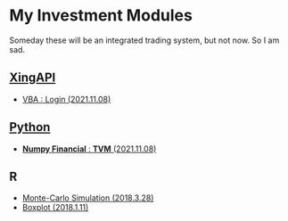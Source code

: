 # My Investment Modules
Someday these will be an integrated trading system, but not now. So I am sad.

## [XingAPI](/XingAPI#xingapi)
- [VBA : Login (2021.11.08)](/XingAPI#vba--login-20211108)

## [Python](/Python#python)
- [**Numpy Financial** : **TVM** (2021.11.08)](/Python#numpy-financial--tvm-20211108)

## R
- [Monte-Carlo Simulation (2018.3.28)](/Monte%20Carlo%20Simulation#r_monte_carlo_simulation_20180328r)
- [Boxplot (2018.1.11)](/Boxplot#boxplot-2018111)